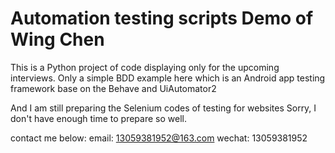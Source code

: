 # Automation testing scripts Demo of Wing Chen
This is a Python project of code displaying only for the upcoming interviews.
Only a simple BDD example here which is an Android app testing framework base on the Behave and UiAutomator2

And I am still preparing the Selenium codes of testing for websites
Sorry, I don't have enough time to prepare so well. 

contact me below:
email: 13059381952@163.com
wechat: 13059381952

